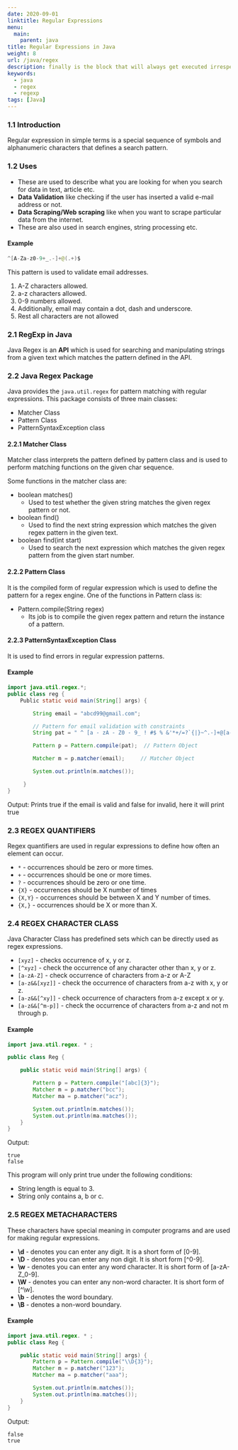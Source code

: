 ```yaml
---
date: 2020-09-01
linktitle: Regular Expressions
menu:
  main:
    parent: java
title: Regular Expressions in Java
weight: 8
url: /java/regex
description: finally is the block that will always get executed irrespective of the fact whether the exception is handled or not.
keywords:
  - java
  - regex
  - regexp
tags: [Java]  
---
```

### 1.1 Introduction
Regular expression in simple terms is a special sequence of symbols and alphanumeric characters that defines a search pattern.

### 1.2 Uses
- These are used to describe what you are looking for when you search for data in text, article etc.    
- **Data Validation** like checking if the user has inserted a valid e-mail address or not.
- **Data Scraping/Web scraping** like when you want to scrape particular data from the internet.
- These are also used in search engines, string processing etc.

#### Example
```java
^[A-Za-z0-9+_.-]+@(.+)$
```
This pattern is used to validate email addresses.

1. A-Z characters allowed.
2. a-z characters allowed.
3. 0-9 numbers allowed.
4. Additionally, email may contain a dot, dash and underscore.
5. Rest all characters are not allowed

### 2.1 RegExp in Java
Java Regex is an **API** which is used for searching and manipulating strings from a given text which matches the pattern defined in the API.

### 2.2 Java Regex Package
Java provides the `java.util.regex` for pattern matching with regular expressions. This package consists of three main classes:

- Matcher Class
- Pattern Class
- PatternSyntaxException class

#### 2.2.1 Matcher Class
Matcher class interprets the pattern defined by pattern class and is used to perform matching functions on the given char sequence.

Some functions in the matcher class are:

- boolean  matches()
  - Used to test whether the given string matches the given regex pattern or not.
- boolean  find()
  - Used to find the next string expression which matches the given regex pattern in the given text.
- boolean find(int start)
  - Used to search the next expression which matches the given regex pattern from the given start number.

#### 2.2.2 Pattern Class
It is the compiled form of regular expression which is used to define the pattern for a regex engine.
One of the functions in Pattern class is:

- Pattern.compile(String regex)
  - Its job is to compile the given regex pattern and return the instance of a pattern.

#### 2.2.3 PatternSyntaxException Class
It is used to find errors in regular expression patterns.

#### Example
```java
import java.util.regex.*;
public class reg {
	Public static void main(String[] args) {

		String email = "abcd99@gmail.com";

		// Pattern for email validation with constraints
		String pat = " ^ [a - zA - Z0 - 9_ ! #$ % &'*+/=?`{|}~^.-]+@[a-zA-Z0-9.-]+$";  

		Pattern p = Pattern.compile(pat);  // Pattern Object

		Matcher m = p.matcher(email);     // Matcher Object

		System.out.println(m.matches());

     }
}
```
Output: Prints true if the email is valid and false for invalid, here it will print true
### 2.3 REGEX QUANTIFIERS
Regex quantifiers are used in regular expressions to define how often an element can occur.

- `*`   -   occurrences should be zero or more times.
- `+`  -    occurrences should be one or more times.
- `?`  -  occurrences should be zero or one time.
- `{X}` -  occurrences should be X number of times
- `{X,Y}` - occurrences should be between X and Y number of times.
- `{X,}` - occurrences should be X or more than X.

### 2.4 REGEX CHARACTER CLASS
Java Character Class has predefined sets which can be directly used as regex expressions.

- `[xyz]` - checks occurrence of x, y or z.
- `[^xyz]` - check the occurrence of any character other than x, y or z.
- `[a-zA-Z]` - check occurrence of characters from a-z or A-Z
- `[a-z&&[xyz]]` - check the occurrence of characters from a-z with x, y or z.
- `[a-z&&[^xy]]` - check occurrence of characters from a-z except x or y.
- `[a-z&&[^m-p]]` - check the occurrence of characters from a-z and not m through p.

#### Example
```java
import java.util.regex. * ;

public class Reg {

	public static void main(String[] args) {

		Pattern p = Pattern.compile("[abc]{3}");
		Matcher m = p.matcher("bcc");
		Matcher ma = p.matcher("acz");

		System.out.println(m.matches());
		System.out.println(ma.matches());
	}
}
```
Output: 
```
true
false
```
This program will only print true under the following conditions:

- String length is equal to 3.
- String only contains a, b or c.

### 2.5 REGEX METACHARACTERS
These characters have special meaning in computer programs and are used for making regular expressions.

- **\d** - denotes you can enter any digit. It is a short form of [0-9].
- **\D** - denotes you can enter any non digit. It is short form [^0-9].
- **\w** - denotes you can enter any word character. It is short form of [a-zA-Z_0-9].
- **\W** - denotes you can enter any non-word character. It is short form of [^\w].
- **\b** - denotes the word boundary.
- **\B** - denotes a non-word boundary.

#### Example
```java
import java.util.regex. * ;
public class Reg {

	public static void main(String[] args) {
		Pattern p = Pattern.compile("\\D{3}");
		Matcher m = p.matcher("123");
		Matcher ma = p.matcher("aaa");

		System.out.println(m.matches());
		System.out.println(ma.matches());
	}
}
```
Output: 
```
false
true
```
